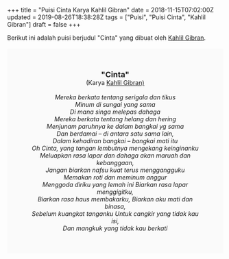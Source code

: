 +++
title = "Puisi Cinta Karya Kahlil Gibran"
date = 2018-11-15T07:02:00Z
updated = 2019-08-26T18:38:28Z
tags = ["Puisi", "Puisi Cinta", "Kahlil Gibran"]
draft = false
+++

<div dir="ltr" style="text-align: left;" trbidi="on"><div style="text-align: justify;">Berikut ini adalah puisi berjudul "Cinta" yang dibuat oleh <a href="https://id.wikipedia.org/wiki/Kahlil_Gibran" target="_blank">Kahlil Gibran</a>. </div><br /><div style="background: #FAFAFA; font-size: 14px; height: auto; margin: 0 auto; padding: 50px; text-align: center; width: auto;"><span style="font-size: 18px;"><b>"Cinta"</b></span><br />(Karya <a href="https://www.sekata.web.id/tags/kahlil-gibran" target="_blank">Kahlil Gibran)</a> <br /><br /><i>Mereka berkata tentang serigala dan tikus</i><br /><i>Minum di sungai yang sama</i><br /><i>Di mana singa melepas dahaga</i><br /><i>Mereka berkata tentang helang dan hering</i><br /><i>Menjunam paruhnya ke dalam bangkai yg sama</i><br /><i>Dan berdamai – di antara satu sama lain,</i><br /><i>Dalam kehadiran bangkai – bangkai mati itu</i><br /><i>Oh Cinta, yang tangan lembutnya mengekang keinginanku</i><br /><i>Meluapkan rasa lapar dan dahaga akan maruah dan kebanggaan,</i><br /><i>Jangan biarkan nafsu kuat terus menggangguku</i><br /><i>Memakan roti dan meminum anggur</i><br /><i>Menggoda diriku yang lemah ini Biarkan rasa lapar menggigitku,</i><br /><i>Biarkan rasa haus membakarku, Biarkan aku mati dan binasa,</i><br /><i>Sebelum kuangkat tanganku Untuk cangkir yang tidak kau isi,</i><br /><i>Dan mangkuk yang tidak kau berkati</i> </div></div>
